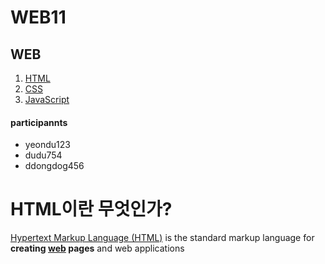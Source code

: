 # WEB11
<html lang="en" dir="ltr">
  <head>
    <meta charset="utf-8">
  </head>
  <body>
    <h2>WEB</a></h2>
    <ol>
      <li><a href="1.html">HTML</a></li>
      <li><a href="2.html">CSS</a></li>
      <li><a href="3.html">JavaScript</a></li>
    </ol>
    <h4>participannts</h4>
    <ul>
      <li>yeondu123</li>
      <li>dudu754</li>
      <li>ddongdog456</li>
    </ul>
    <h1>HTML이란 무엇인가?</h1>
    <meta charset="UTF-8">
    <p><a href="https://www.w3.org/TR/html52/edits.html#the-ins-element" target="_blank" title="HTML5 specification">Hypertext Markup Language (HTML)</a> is the standard markup language for <strong>creating <U>web</U> pages</strong> and web applications</p>
  </body>
</html>
